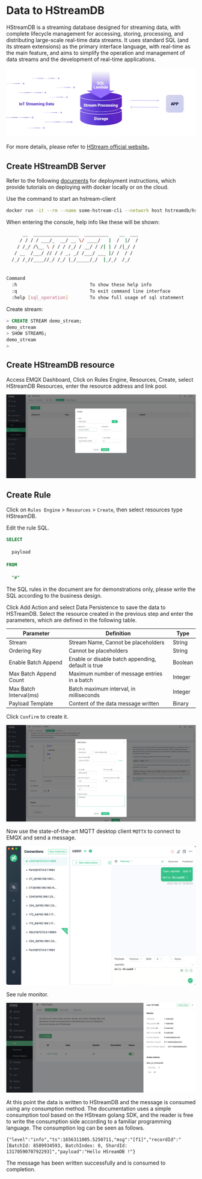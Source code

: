 # Data to HStreamDB

HStreamDB is a streaming database designed for streaming data, with complete lifecycle management for accessing, storing, processing, and distributing large-scale real-time data streams. It uses standard SQL (and its stream extensions) as the primary interface language, with real-time as the main feature, and aims to simplify the operation and management of data streams and the development of real-time applications.

![image](./assets/rule-engine/HStreamDB/HStream.png)

For more details, please refer to [HStream official website](https://hstream.io/)。

## Create HStreamDB Server

Refer to the following [documents](https://hstream.io/docs/en/latest/start/quickstart-with-docker.html) for deployment instructions, which provide tutorials on deploying with docker locally or on the cloud.

Use the command to start an hstream-client

```bash
docker run -it --rm --name some-hstream-cli --network host hstreamdb/hstream:v0.8.0 hstream-client --port 6570 --client-id 1
```

When entering the console, help info like these will be shown:

```bash
      __  _________________  _________    __  ___
     / / / / ___/_  __/ __ \/ ____/   |  /  |/  /
    / /_/ /\__ \ / / / /_/ / __/ / /| | / /|_/ /
   / __  /___/ // / / _, _/ /___/ ___ |/ /  / /
  /_/ /_//____//_/ /_/ |_/_____/_/  |_/_/  /_/


Command
  :h                           To show these help info
  :q                           To exit command line interface
  :help [sql_operation]        To show full usage of sql statement

```

Create stream:

```SQL
> CREATE STREAM demo_stream;
demo_stream
> SHOW STREAMS;
demo_stream
>
```

## Create HStreamDB resource

Access EMQX Dashboard, Click on Rules Engine, Resources, Create, select HStreamDB Resources, enter the resource address and link pool.

![image](./assets/rule-engine/HStreamDB/create_resource.png)

## Create Rule

Click on `Rules Engine` > `Resources` > `Create`, then select resources type HStreamDB.

Edit the rule SQL.

```SQL
SELECT

  payload

FROM

  "#"
```

The SQL rules in the document are for demonstrations only, please write the SQL according to the business design.

Click Add Action and select Data Persistence to save the data to HSTreamDB.
Select the resource created in the previous step and enter the parameters, which are defined in the following table.

| Parameter | Definition | Type |
| ---- | ---- | ---- |
| Stream | Stream Name, Cannot be placeholders | String |
| Ordering Key | Cannot be placeholders | String |
| Enable Batch Append | Enable or disable batch appending, default is true | Boolean |
| Max Batch Append Count | Maximum number of message entries in a batch | Integer |
| Max Batch Interval(ms) | Batch maximum interval, in milliseconds | Integer |
| Payload Template | Content of the data message written | Binary |

Click `Confirm` to create it.

![image](./assets/rule-engine/HStreamDB/create_rule.png)

Now use the state-of-the-art MQTT desktop client `MQTTX` to connect to EMQX and send a message.

![image](./assets/rule-engine/HStreamDB/send_msg.png)

See rule monitor.

![image](./assets/rule-engine/HStreamDB/rule_res.png)

At this point the data is written to HStreamDB and the message is consumed using any consumption method. The documentation uses a simple consumption tool based on the HStream golang SDK, and the reader is free to write the consumption side according to a familiar programming language. The consumption log can be seen as follows.

```shell
{"level":"info","ts":1656311005.5250711,"msg":"[f1]","recordId":"[BatchId: 8589934593, BatchIndex: 0, ShardId: 1317059070792293]","payload":"Hello HSreamDB !"}
```

The message has been written successfully and is consumed to completion.
